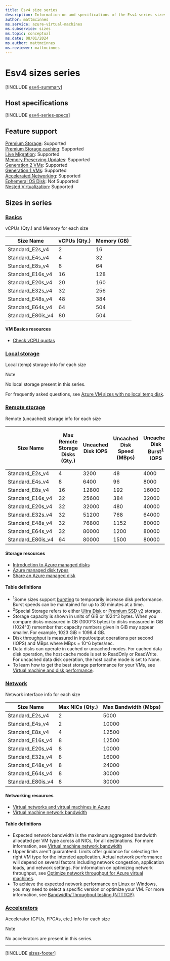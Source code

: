 ```yaml
---
title: Esv4 size series
description: Information on and specifications of the Esv4-series sizes
author: mattmcinnes
ms.service: azure-virtual-machines
ms.subservice: sizes
ms.topic: conceptual
ms.date: 08/01/2024
ms.author: mattmcinnes
ms.reviewer: mattmcinnes
---
```


# Esv4 sizes series

[!INCLUDE [esv4-summary](./includes/esv4-series-summary.md)]

## Host specifications
[!INCLUDE [esv4-series-specs](./includes/esv4-series-specs.md)]

## Feature support
[Premium Storage](../../premium-storage-performance.md): Supported <br>[Premium Storage caching](../../premium-storage-performance.md): Supported <br>[Live Migration](../../maintenance-and-updates.md): Supported <br>[Memory Preserving Updates](../../maintenance-and-updates.md): Supported <br>[Generation 2 VMs](../../generation-2.md): Supported <br>[Generation 1 VMs](../../generation-2.md): Supported <br>[Accelerated Networking](../../../virtual-network/create-vm-accelerated-networking-cli.md): Supported <br>[Ephemeral OS Disk](../../ephemeral-os-disks.md): Not Supported <br>[Nested Virtualization](/virtualization/hyper-v-on-windows/user-guide/nested-virtualization): Supported <br>

## Sizes in series

### [Basics](#tab/sizebasic)

vCPUs (Qty.) and Memory for each size

| Size Name | vCPUs (Qty.) | Memory (GB) |
| --- | --- | --- |
| Standard_E2s_v4 | 2 | 16 |
| Standard_E4s_v4 | 4 | 32 |
| Standard_E8s_v4 | 8 | 64 |
| Standard_E16s_v4 | 16 | 128 |
| Standard_E20s_v4 | 20 | 160 |
| Standard_E32s_v4 | 32 | 256 |
| Standard_E48s_v4 | 48 | 384 |
| Standard_E64s_v4 | 64 | 504 |
| Standard_E80is_v4 | 80 | 504 |

#### VM Basics resources
- [Check vCPU quotas](../../../virtual-machines/quotas.md)

### [Local storage](#tab/sizestoragelocal)

Local (temp) storage info for each size

> [!NOTE]
> No local storage present in this series.
>
> For frequently asked questions, see [Azure VM sizes with no local temp disk](../../azure-vms-no-temp-disk.yml).



### [Remote storage](#tab/sizestorageremote)

Remote (uncached) storage info for each size

| Size Name | Max Remote Storage Disks (Qty.) | Uncached Disk IOPS | Uncached Disk Speed (MBps) | Uncached Disk Burst<sup>1</sup> IOPS | Uncached Disk Burst<sup>1</sup> Speed (MBps) | Uncached Special<sup>2</sup> Disk IOPS | Uncached Special<sup>2</sup> Disk Speed (MBps) | Uncached Burst<sup>1</sup> Special<sup>2</sup> Disk IOPS | Uncached Burst<sup>1</sup> Special<sup>2</sup> Disk Speed (MBps) |
| --- | --- | --- | --- | --- | --- | --- | --- | --- | --- |
| Standard_E2s_v4 | 4 | 3200 | 48 | 4000 | 200 |  |  |  |  |
| Standard_E4s_v4 | 8 | 6400 | 96 | 8000 | 200 |  |  |  |  |
| Standard_E8s_v4 | 16 | 12800 | 192 | 16000 | 400 |  |  |  |  |
| Standard_E16s_v4 | 32 | 25600 | 384 | 32000 | 800 |  |  |  |  |
| Standard_E20s_v4 | 32 | 32000 | 480 | 40000 | 1000 |  |  |  |  |
| Standard_E32s_v4 | 32 | 51200 | 768 | 64000 | 1600 |  |  |  |  |
| Standard_E48s_v4 | 32 | 76800 | 1152 | 80000 | 2000 |  |  |  |  |
| Standard_E64s_v4 | 32 | 80000 | 1200 | 80000 | 2000 |  |  |  |  |
| Standard_E80is_v4 | 64 | 80000 | 1500 | 80000 | 2000 |  |  |  |  |

#### Storage resources
- [Introduction to Azure managed disks](../../../virtual-machines/managed-disks-overview.md)
- [Azure managed disk types](../../../virtual-machines/disks-types.md)
- [Share an Azure managed disk](../../../virtual-machines/disks-shared.md)

#### Table definitions
- <sup>1</sup>Some sizes support [bursting](../../disk-bursting.md) to temporarily increase disk performance. Burst speeds can be maintained for up to 30 minutes at a time.
- <sup>2</sup>Special Storage refers to either [Ultra Disk](../../../virtual-machines/disks-enable-ultra-ssd.md) or [Premium SSD v2](../../../virtual-machines/disks-deploy-premium-v2.md) storage.
- Storage capacity is shown in units of GiB or 1024^3 bytes. When you compare disks measured in GB (1000^3 bytes) to disks measured in GiB (1024^3) remember that capacity numbers given in GiB may appear smaller. For example, 1023 GiB = 1098.4 GB.
- Disk throughput is measured in input/output operations per second (IOPS) and MBps where MBps = 10^6 bytes/sec.
- Data disks can operate in cached or uncached modes. For cached data disk operation, the host cache mode is set to ReadOnly or ReadWrite. For uncached data disk operation, the host cache mode is set to None.
- To learn how to get the best storage performance for your VMs, see [Virtual machine and disk performance](../../../virtual-machines/disks-performance.md).


### [Network](#tab/sizenetwork)

Network interface info for each size

| Size Name | Max NICs (Qty.) | Max Bandwidth (Mbps) |
| --- | --- | --- |
| Standard_E2s_v4 | 2 | 5000 |
| Standard_E4s_v4 | 2 | 10000 |
| Standard_E8s_v4 | 4 | 12500 |
| Standard_E16s_v4 | 8 | 12500 |
| Standard_E20s_v4 | 8 | 10000 |
| Standard_E32s_v4 | 8 | 16000 |
| Standard_E48s_v4 | 8 | 24000 |
| Standard_E64s_v4 | 8 | 30000 |
| Standard_E80is_v4 | 8 | 30000 |

#### Networking resources
- [Virtual networks and virtual machines in Azure](../../../virtual-network/network-overview.md)
- [Virtual machine network bandwidth](../../../virtual-network/virtual-machine-network-throughput.md)

#### Table definitions
- Expected network bandwidth is the maximum aggregated bandwidth allocated per VM type across all NICs, for all destinations. For more information, see [Virtual machine network bandwidth](../../../virtual-network/virtual-machine-network-throughput.md)
- Upper limits aren't guaranteed. Limits offer guidance for selecting the right VM type for the intended application. Actual network performance will depend on several factors including network congestion, application loads, and network settings. For information on optimizing network throughput, see [Optimize network throughput for Azure virtual machines](../../../virtual-network/virtual-network-optimize-network-bandwidth.md). 
-  To achieve the expected network performance on Linux or Windows, you may need to select a specific version or optimize your VM. For more information, see [Bandwidth/Throughput testing (NTTTCP)](../../../virtual-network/virtual-network-bandwidth-testing.md).

### [Accelerators](#tab/sizeaccelerators)

Accelerator (GPUs, FPGAs, etc.) info for each size

> [!NOTE]
> No accelerators are present in this series.

---

[!INCLUDE [sizes-footer](../includes/sizes-footer.md)]
